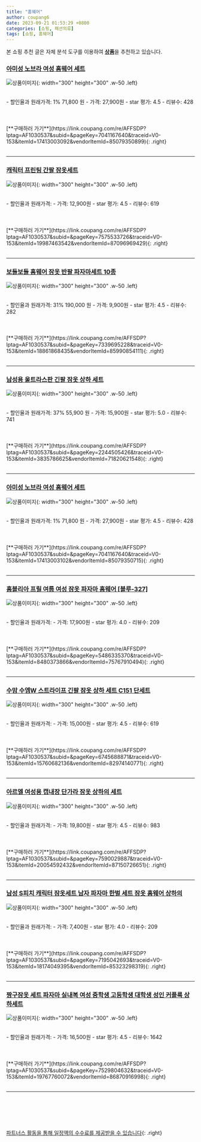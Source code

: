 ```yaml
---
title: "홈웨어"
author: coupang6
date: 2023-09-21 01:53:29 +0800
categories: [쇼핑, 패션의류]
tags: [쇼핑, 홈웨어]
---
```


본 쇼핑 추천 글은 자체 분석 도구를 이용하여 [**상품**](https://link.coupang.com/a/bao1ui)을 추천하고 있습니다.

### [아미성 노브라 여성 홈웨어 세트](https://link.coupang.com/re/AFFSDP?lptag=AF1030537&subid=&pageKey=7041167640&traceid=V0-153&itemId=17413003092&vendorItemId=85079350899)

![상품이미지](https://thumbnail10.coupangcdn.com/thumbnails/remote/230x230ex/image/vendor_inventory/610a/04d052b685776ca57ad6f6cf3617b7b350898c9b577f2dc7099582a75703.jpg){: width="300" height="300" .w-50 .left}


<br>
- 할인율과 원래가격: 1%  71,800   원
- 가격: 27,900원
- star 평가: 4.5
- 리뷰수: 428
<br>
<br>
<br>
<br>
[**구매하러 가기**](https://link.coupang.com/re/AFFSDP?lptag=AF1030537&subid=&pageKey=7041167640&traceid=V0-153&itemId=17413003092&vendorItemId=85079350899){: .right}
<br>
<br>

---

### [캐릭터 프린팅 간팔 잠옷세트](https://link.coupang.com/re/AFFSDP?lptag=AF1030537&subid=&pageKey=7575533726&traceid=V0-153&itemId=19987463542&vendorItemId=87096969429)

![상품이미지](https://thumbnail8.coupangcdn.com/thumbnails/remote/230x230ex/image/vendor_inventory/8265/a36e2d5e70adb4696b0bddcde9fe7e87b6be6d528d7fcf797b4e6e8939c0.jpg){: width="300" height="300" .w-50 .left}


<br>
- 할인율과 원래가격: 
- 가격: 12,900원
- star 평가: 4.5
- 리뷰수: 619
<br>
<br>
<br>
<br>
[**구매하러 가기**](https://link.coupang.com/re/AFFSDP?lptag=AF1030537&subid=&pageKey=7575533726&traceid=V0-153&itemId=19987463542&vendorItemId=87096969429){: .right}
<br>
<br>

---

### [보들보들 홈웨어 잠옷 반팔 파자마세트 10종](https://link.coupang.com/re/AFFSDP?lptag=AF1030537&subid=&pageKey=7339695228&traceid=V0-153&itemId=18861868435&vendorItemId=85990854111)

![상품이미지](https://thumbnail6.coupangcdn.com/thumbnails/remote/230x230ex/image/vendor_inventory/6363/2c1bb10f2bfd4f0869bbd9fd7e578717d7a78687d32a7b4937eca9596ecf.png){: width="300" height="300" .w-50 .left}


<br>
- 할인율과 원래가격: 31%  190,000   원
- 가격: 9,900원
- star 평가: 4.5
- 리뷰수: 282
<br>
<br>
<br>
<br>
[**구매하러 가기**](https://link.coupang.com/re/AFFSDP?lptag=AF1030537&subid=&pageKey=7339695228&traceid=V0-153&itemId=18861868435&vendorItemId=85990854111){: .right}
<br>
<br>

---

### [남성용 울트라스판 긴팔 잠옷 상하 세트](https://link.coupang.com/re/AFFSDP?lptag=AF1030537&subid=&pageKey=2244505426&traceid=V0-153&itemId=3835786625&vendorItemId=71820621548)

![상품이미지](https://thumbnail7.coupangcdn.com/thumbnails/remote/230x230ex/image/retail/images/2020/10/15/14/7/94e887ce-4a75-48b2-9468-f5a4c97f83ee.jpg){: width="300" height="300" .w-50 .left}


<br>
- 할인율과 원래가격: 37%  55,900   원
- 가격: 15,900원
- star 평가: 5.0
- 리뷰수: 741
<br>
<br>
<br>
<br>
[**구매하러 가기**](https://link.coupang.com/re/AFFSDP?lptag=AF1030537&subid=&pageKey=2244505426&traceid=V0-153&itemId=3835786625&vendorItemId=71820621548){: .right}
<br>
<br>

---

### [아미성 노브라 여성 홈웨어 세트](https://link.coupang.com/re/AFFSDP?lptag=AF1030537&subid=&pageKey=7041167640&traceid=V0-153&itemId=17413003102&vendorItemId=85079350715)

![상품이미지](https://thumbnail8.coupangcdn.com/thumbnails/remote/230x230ex/image/vendor_inventory/01d6/25d304f2b39a5e70a3fcbab1f576250fdd47161a767ec57e53384dc57aaf.jpg){: width="300" height="300" .w-50 .left}


<br>
- 할인율과 원래가격: 1%  71,800   원
- 가격: 27,900원
- star 평가: 4.5
- 리뷰수: 428
<br>
<br>
<br>
<br>
[**구매하러 가기**](https://link.coupang.com/re/AFFSDP?lptag=AF1030537&subid=&pageKey=7041167640&traceid=V0-153&itemId=17413003102&vendorItemId=85079350715){: .right}
<br>
<br>

---

### [홈블리아 프릴 여름 여성 잠옷 파자마 홈웨어 [블루-327]](https://link.coupang.com/re/AFFSDP?lptag=AF1030537&subid=&pageKey=5486335370&traceid=V0-153&itemId=8480373866&vendorItemId=75767910494)

![상품이미지](https://thumbnail9.coupangcdn.com/thumbnails/remote/230x230ex/image/vendor_inventory/cce3/493070ddc8968a88621de31c82c56c2f1b8a5109c10b0a36c3c4afa76316.jpg){: width="300" height="300" .w-50 .left}


<br>
- 할인율과 원래가격: 
- 가격: 17,900원
- star 평가: 4.0
- 리뷰수: 209
<br>
<br>
<br>
<br>
[**구매하러 가기**](https://link.coupang.com/re/AFFSDP?lptag=AF1030537&subid=&pageKey=5486335370&traceid=V0-153&itemId=8480373866&vendorItemId=75767910494){: .right}
<br>
<br>

---

### [수맘 수엠W 스트라이프 긴팔 잠옷 상하 세트 C151 단세트](https://link.coupang.com/re/AFFSDP?lptag=AF1030537&subid=&pageKey=6745688871&traceid=V0-153&itemId=15760682136&vendorItemId=82974140771)

![상품이미지](https://thumbnail9.coupangcdn.com/thumbnails/remote/230x230ex/image/vendor_inventory/06da/21fceb3289fec1135e278054d30dde4ec0928a4c01a2b115c32fc1d4a27b.jpg){: width="300" height="300" .w-50 .left}


<br>
- 할인율과 원래가격: 
- 가격: 15,000원
- star 평가: 4.5
- 리뷰수: 619
<br>
<br>
<br>
<br>
[**구매하러 가기**](https://link.coupang.com/re/AFFSDP?lptag=AF1030537&subid=&pageKey=6745688871&traceid=V0-153&itemId=15760682136&vendorItemId=82974140771){: .right}
<br>
<br>

---

### [아르엘 여성용 캡내장 단가라 잠옷 상하의 세트](https://link.coupang.com/re/AFFSDP?lptag=AF1030537&subid=&pageKey=7590029887&traceid=V0-153&itemId=20054592432&vendorItemId=87150726651)

![상품이미지](https://thumbnail9.coupangcdn.com/thumbnails/remote/230x230ex/image/vendor_inventory/e55d/1f50a605d51e46b4368fe8579fb39e95c7255b2c475a6cacd7c36e06b098.png){: width="300" height="300" .w-50 .left}


<br>
- 할인율과 원래가격: 
- 가격: 19,800원
- star 평가: 4.5
- 리뷰수: 983
<br>
<br>
<br>
<br>
[**구매하러 가기**](https://link.coupang.com/re/AFFSDP?lptag=AF1030537&subid=&pageKey=7590029887&traceid=V0-153&itemId=20054592432&vendorItemId=87150726651){: .right}
<br>
<br>

---

### [남성 S피치 캐릭터 잠옷세트 남자 파자마 한벌 세트 잠옷 홈웨어 상하의](https://link.coupang.com/re/AFFSDP?lptag=AF1030537&subid=&pageKey=7195042693&traceid=V0-153&itemId=18174049395&vendorItemId=85323298319)

![상품이미지](https://thumbnail8.coupangcdn.com/thumbnails/remote/230x230ex/image/vendor_inventory/2c6f/ecc3003e95f52681969c0e41119325b12ec02cf67b67b6a923fa421e72a8.jpg){: width="300" height="300" .w-50 .left}


<br>
- 할인율과 원래가격: 
- 가격: 7,400원
- star 평가: 4.0
- 리뷰수: 209
<br>
<br>
<br>
<br>
[**구매하러 가기**](https://link.coupang.com/re/AFFSDP?lptag=AF1030537&subid=&pageKey=7195042693&traceid=V0-153&itemId=18174049395&vendorItemId=85323298319){: .right}
<br>
<br>

---

### [짱구잠옷 세트 파자마 실내복 여성 중학생 고등학생 대학생 성인 커플룩 상하세트](https://link.coupang.com/re/AFFSDP?lptag=AF1030537&subid=&pageKey=7529804632&traceid=V0-153&itemId=19767760072&vendorItemId=86870916998)

![상품이미지](https://thumbnail7.coupangcdn.com/thumbnails/remote/230x230ex/image/vendor_inventory/852f/0b41a05356210c92577115946a8c6deb5047c201a9437477fadf020bbe29.jpg){: width="300" height="300" .w-50 .left}


<br>
- 할인율과 원래가격: 
- 가격: 16,500원
- star 평가: 4.5
- 리뷰수: 1642
<br>
<br>
<br>
<br>
[**구매하러 가기**](https://link.coupang.com/re/AFFSDP?lptag=AF1030537&subid=&pageKey=7529804632&traceid=V0-153&itemId=19767760072&vendorItemId=86870916998){: .right}
<br>
<br>

---
<br><br><br><br><br> [파트너스 활동을 통해 일정액의 수수료를 제공받을 수 있습니다](https://link.coupang.com/a/bao1ui){: .right}